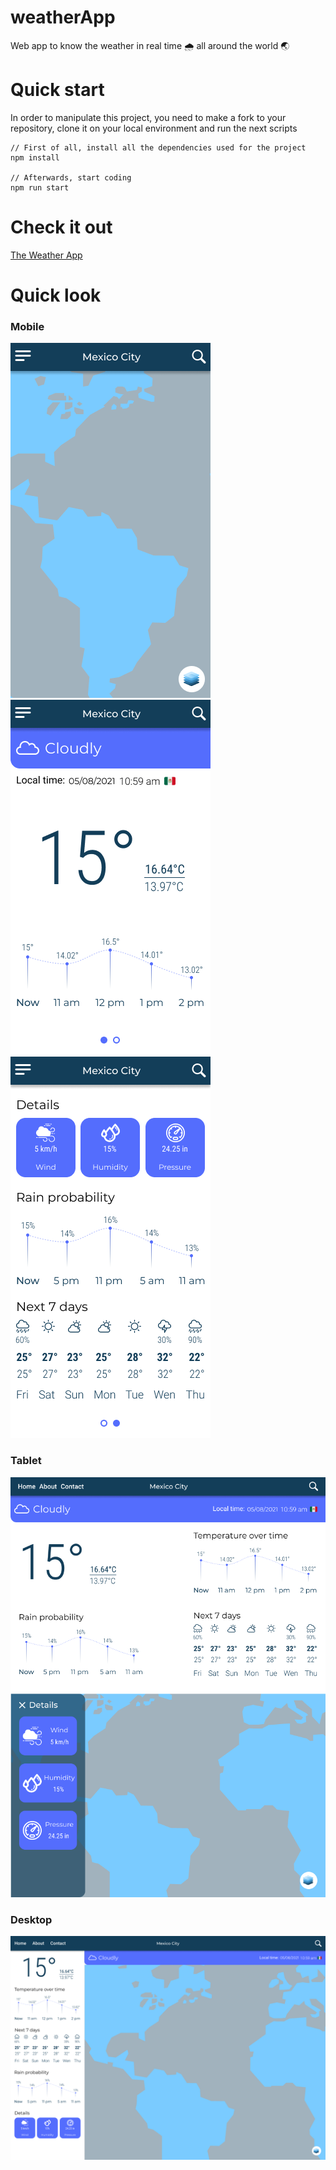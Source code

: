 # weatherApp
Web app to know the weather in real time 🌧 all around the world 🌏

# Quick start

In order to manipulate this project, you need to make a fork to your repository, clone it on your local environment and run the next scripts

```
// First of all, install all the dependencies used for the project
npm install

// Afterwards, start coding
npm run start
```

# Check it out

[The Weather App](https://irvingjuarezweatherapp.netlify.app/)

# Quick look

### Mobile
![mobile 1 image](./readme/images/mobile1.png)
![mobile 2 image](./readme/images/mobile2.png)
![mobile 3 image](./readme/images/mobile3.png)

### Tablet
![tablet image](./readme/images/tablet.png)

### Desktop
![desktop image](./readme/images/desktop.png)

